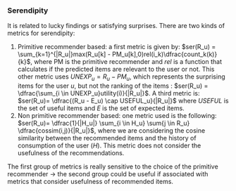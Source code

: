 ### Serendipity
It is related to lucky findings or satisfying surprises. There are two kinds of metrics for serendipity:
1. Primitive recommender based: a first metric is given by: $ser(R_u) = \sum_{k=1}^{|R_u|}max(R_u[k] - PM_u[k],0)rel(i_k)\dfrac{count_k(k)}{k}$, where PM is the primitive recommender and *rel* is a function that calculates if the predicted items are relevant to the user or not. This other metric uses $UNEXP_u = R_u - PM_u$, which represents the surprising items for the user *u*, but not the ranking of the items : $ser(R_u) = \dfrac{\sum_{i \in UNEXP_u}utility(i)}{|R_u|}$. A third metric is: $ser(R_u)= \dfrac{(R_u - E_u) \cap USEFUL_u}{|R_u|}$ where *USEFUL* is the set of useful items and *E* is the set of expected items.
2. Non primitive recommender based: one metric used is the following: $ser(R_u)= \dfrac{1}{|H_u|} \sum_{i \in H_u} \sum{j \in R_u} \dfrac{cossim(i,j)}{|R_u|}$, where we are considering the cosine similarity between the recommended items and the history of consumption of the user (*H*). This metric does not consider the usefulness of the recommendations.

The first group of metrics is really sensitive to the choice of the primitive recommender -> the second group could be useful if associated with metrics that consider usefulness of recommended items.